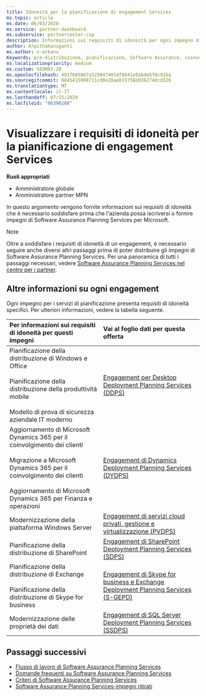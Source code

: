 ```yaml
---
title: Idoneità per la pianificazione di engagement Services
ms.topic: article
ms.date: 06/03/2020
ms.service: partner-dashboard
ms.subservice: partnercenter-csp
description: Informazioni sui requisiti di idoneità per ogni impegno di Software Assurance Planning Services che un'azienda potrebbe voler offrire ai clienti aziendali.
author: ArpithaKanuganti
ms.author: v-arkanu
Keywords: pre-distribuzione, pianificazione, Software Assurance, coinvolgimento, requisiti, idoneità, offerta
ms.localizationpriority: medium
ms.custom: SEOMAY.20
ms.openlocfilehash: 491f685867a529047405df8941e8abdebf8c91ba
ms.sourcegitcommit: 6d45415908711cd0e28aeb19756b036274dcd326
ms.translationtype: MT
ms.contentlocale: it-IT
ms.lasthandoff: 07/15/2020
ms.locfileid: "86390208"
---
```

# <a name="view-eligibility-requirements-for-planning-services-engagements"></a>Visualizzare i requisiti di idoneità per la pianificazione di engagement Services

**Ruoli appropriati**

- Amministratore globale
- Amministratore partner MPN

In questo argomento vengono fornite informazioni sui requisiti di idoneità che è necessario soddisfare prima che l'azienda possa iscriversi o fornire impegni di Software Assurance Planning Services per Microsoft.

>[!NOTE]
> Oltre a soddisfare i requisiti di idoneità di un engagement, è necessario seguire anche diversi altri passaggi prima di poter distribuire gli impegni di Software Assurance Planning Services. Per una panoramica di tutti i passaggi necessari, vedere [Software Assurance Planning Services nel centro per i partner](software-assurance-dps.md).

## <a name="learn-more-about-each-engagement"></a>Altre informazioni su ogni engagement

Ogni impegno per i servizi di pianificazione presenta requisiti di idoneità specifici. Per ulteriori informazioni, vedere la tabella seguente.

|**Per informazioni sui requisiti di idoneità per questi impegni**   |**Vai al foglio dati per questa offerta**  |
|:------------------------------------|:------------------|
| Pianificazione della distribuzione di Windows e Office<br/><br/> Pianificazione della distribuzione della produttività mobile<br/><br/> Modello di prova di sicurezza aziendale IT moderno | [Engagement per Desktop Deployment Planning Services (DDPS)](https://go.microsoft.com/fwlink/?linkid=2116072) |
| Aggiornamento di Microsoft Dynamics 365 per il coinvolgimento dei clienti<br/><br/> Migrazione a Microsoft Dynamics 365 per il coinvolgimento dei clienti<br/><br/> Aggiornamento di Microsoft Dynamics 365 per Finanza e operazioni  | [Engagement di Dynamics Deployment Planning Services (DYDPS)](https://go.microsoft.com/fwlink/?linkid=2116073)  |
| Modernizzazione della piattaforma Windows Server | [Engagement di servizi cloud privati, gestione e virtualizzazione (PVDPS)](https://go.microsoft.com/fwlink/?linkid=2115982) |
| Pianificazione della distribuzione di SharePoint   | [Engagement di SharePoint Deployment Planning Services (SDPS)](https://go.microsoft.com/fwlink/?linkid=2116074)  |
| Pianificazione della distribuzione di Exchange<br/><br/> Pianificazione della distribuzione di Skype for business  | [Engagement di Skype for business e Exchange Deployment Planning Services (S-GEPD)](https://go.microsoft.com/fwlink/?linkid=2116075)  |
| Modernizzazione delle proprietà dei dati  | [Engagement di SQL Server Deployment Planning Services (SSDPS)](https://go.microsoft.com/fwlink/?linkid=2116076)  |

## <a name="next-steps"></a>Passaggi successivi

- [Flusso di lavoro di Software Assurance Planning Services](https://go.microsoft.com/fwlink/?linkid=2115983)
- [Domande frequenti su Software Assurance Planning Services](https://go.microsoft.com/fwlink/?linkid=2116077)
- [Criteri di Software Assurance Planning Services](https://go.microsoft.com/fwlink/?linkid=2115984)
- [Software Assurance Planning Services-impegni ritirati](https://query.prod.cms.rt.microsoft.com/cms/api/am/binary/RE4sln9)
